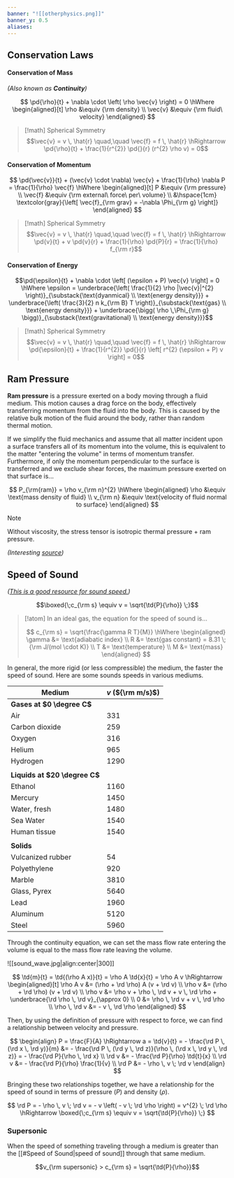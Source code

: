 ```yaml
---
banner: "![[otherphysics.png]]"
banner_y: 0.5
aliases:
---
```

## Conservation Laws

#### Conservation of Mass
*(Also known as **Continuity**)*

$$
\pd{\rho}{t} + \nabla \cdot \left( \rho \vec{v} \right) = 0
\hWhere 
\begin{aligned}[t]
	\rho &\equiv {\rm density} \\
	\vec{v} &\equiv {\rm fluid\ velocity}
\end{aligned}
$$

> [!math] Spherical Symmetry
> $$\vec{v} = v \, \hat{r} \quad,\quad \vec{f} = f \, \hat{r} \hRightarrow \pd{\rho}{t} + \frac{1}{r^{2}} \pd{}{r} (r^{2} \rho v) = 0$$

#### Conservation of Momentum

$$
\pd{\vec{v}}{t} + (\vec{v} \cdot \nabla) \vec{v} + \frac{1}{\rho} \nabla P = \frac{1}{\rho} \vec{f}
\hWhere 
\begin{aligned}[t]
	P &\equiv {\rm pressure} \\
	\vec{f} &\equiv {\rm external\ force\ per\ volume} \\
	&\hspace{1cm} \textcolor{gray}{\left[ \vec{f}_{\rm grav} = -\nabla \Phi_{\rm g} \right]}
\end{aligned}
$$

> [!math] Spherical Symmetry
> $$\vec{v} = v \, \hat{r} \quad,\quad \vec{f} = f \, \hat{r} \hRightarrow \pd{v}{t} + v \pd{v}{r} + \frac{1}{\rho} \pd{P}{r} = \frac{1}{\rho} f_{\rm r}$$

#### Conservation of Energy
 $$\pd{\epsilon}{t} + \nabla \cdot \left[ (\epsilon + P) \vec{v} \right] = 0 \hWhere \epsilon = \underbrace{\left( \frac{1}{2} \rho |\vec{v}|^{2} \right)}_{\substack{\text{dyanmical} \\ \text{energy density}}} + \underbrace{\left( \frac{3}{2} n k_{\rm B} T \right)}_{\substack{\text{gas} \\ \text{energy density}}} + \underbrace{\bigg( \rho \,\Phi_{\rm g} \bigg)}_{\substack{\text{gravitational} \\ \text{energy density}}}$$

> [!math] Spherical Symmetry
> $$\vec{v} = v \, \hat{r} \quad,\quad \vec{f} = f \, \hat{r} \hRightarrow \pd{\epsilon}{t} + \frac{1}{r^{2}} \pd{}{r} \left[ r^{2} (\epsilon + P) v \right] = 0$$

## Ram Pressure

**Ram pressure** is a pressure exerted on a body moving through a fluid medium. This motion causes a drag force on the body, effectively transferring momentum from the fluid into the body. This is caused by the relative bulk motion of the fluid around the body, rather than random thermal motion. 

If we simplify the fluid mechanics and assume that all matter incident upon a surface transfers all of its momentum into the volume, this is equivalent to the matter "entering the volume" in terms of momentum transfer. Furthermore, if only the momentum perpendicular to the surface is transferred and we exclude shear forces, the maximum pressure exerted on that surface is...

$$
P_{\rm{ram}} = \rho v_{\rm n}^{2} \hWhere 
\begin{aligned}
	\rho &\equiv \text{mass density of fluid} \\
	v_{\rm n} &\equiv \text{velocity of fluid normal to surface}
\end{aligned}
$$

> [!note]
> Without viscosity, the stress tensor is isotropic thermal pressure + ram pressure.

*(Interesting [source](https://royalsocietypublishing.org/doi/10.1098/rspa.2022.0504))*

## Speed of Sound
*([This is a good resource for sound speed.](https://pressbooks.online.ucf.edu/osuniversityphysics/chapter/17-2-speed-of-sound/#:~:text=Derivation%20of%20the%20Speed%20of%20Sound%20in%20Air,equation%20discussed%20in%20Fluid%20Mechanics.&text=dmdt%3Dd,dt%3D%CF%81Av))*

$$\boxed{\;c_{\rm s} \equiv v = \sqrt{\td{P}{\rho}} \;}$$

> [!atom] In an ideal gas, the equation for the speed of sound is...
>
> $$
> c_{\rm s} = \sqrt{\frac{\gamma R T}{M}} \hWhere 
> \begin{aligned}
>	 \gamma &= \text{adiabatic index} \\
>	 R &= \text{gas constant} = 8.31 \; {\rm J/(mol \cdot K)} \\
>	 T &= \text{temperature} \\
>	 M &= \text{mass}
> \end{aligned}
> $$

In general, the more rigid (or less compressible) the medium, the faster the speed of sound. Here are some sounds speeds in various mediums.

| Medium                        | _v_ (${\rm m/s}$) |
| ----------------------------- | ----------------- |
| **Gases at $0 \degree C$**    |                   |
| Air                           | 331               |
| Carbon dioxide                | 259               |
| Oxygen                        | 316               |
| Helium                        | 965               |
| Hydrogen                      | 1290              |
|                               |                   |
| **Liquids at $20 \degree C$** |                   |
| Ethanol                       | 1160              |
| Mercury                       | 1450              |
| Water, fresh                  | 1480              |
| Sea Water                     | 1540              |
| Human tissue                  | 1540              |
|                               |                   |
| **Solids**                    |                   |
| Vulcanized rubber             | 54                |
| Polyethylene                  | 920               |
| Marble                        | 3810              |
| Glass, Pyrex                  | 5640              |
| Lead                          | 1960              |
| Aluminum                      | 5120              |
| Steel                         | 5960              |

Through the continuity equation, we can set the mass flow rate entering the volume is equal to the mass flow rate leaving the volume.

![[sound_wave.jpg|align:center|300]]

$$
\td{m}{t} = \td{(\rho A x)}{t} = \rho A \td{x}{t} = \rho A v 
\hRightarrow 
\begin{aligned}[t]
	\rho A v &= (\rho + \rd \rho) A (v + \rd v) \\
	\rho v &= (\rho + \rd \rho) (v + \rd v) \\
	\rho v &= \rho v + \rho \, \rd v + v \, \rd \rho + \underbrace{\rd \rho \, \rd v}_{\approx 0} \\
	0 &= \rho \, \rd v + v \, \rd \rho \\
	\rho \, \rd v &= - v \, \rd \rho	
\end{aligned}
$$

Then, by using the definition of pressure with respect to force, we can find a relationship between velocity and pressure.

$$
\begin{align}
	P = \frac{F}{A} \hRightarrow a = \td{v}{t} = - \frac{\rd P \, (\rd x \, \rd y)}{m} &= - \frac{\rd P \, (\rd y \, \rd z)}{\rho \, (\rd x \, \rd y \, \rd z)} = - \frac{\rd P}{\rho \, \rd x} \\
	\rd v &= - \frac{\rd P}{\rho} \td{t}{x} \\
	\rd v &= - \frac{\rd P}{\rho} \frac{1}{v} \\
	\rd P &= - \rho \, v \; \rd v
\end{align}
$$

Bringing these two relationships together, we have a relationship for the speed of sound in terms of pressure ($P$) and density ($\rho$).

$$
\rd P = - \rho \, v \; \rd v = - v \left( - v \; \rd \rho \right) = v^{2} \; \rd \rho \hRightarrow \boxed{\;c_{\rm s} \equiv v = \sqrt{\td{P}{\rho}} \;}
$$

### Supersonic

When the speed of something traveling through a medium is greater than the [[#Speed of Sound|speed of sound]] through that same medium.

$$v_{\rm supersonic} > c_{\rm s} = \sqrt{\td{P}{\rho}}$$
